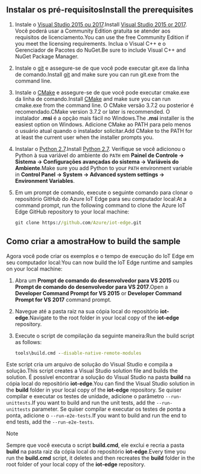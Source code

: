 ## <a name="install-the-prerequisites"></a><span data-ttu-id="25fa7-101">Instalar os pré-requisitos</span><span class="sxs-lookup"><span data-stu-id="25fa7-101">Install the prerequisites</span></span>

1. <span data-ttu-id="25fa7-102">Instale o [Visual Studio 2015 ou 2017](https://www.visualstudio.com).</span><span class="sxs-lookup"><span data-stu-id="25fa7-102">Install [Visual Studio 2015 or 2017](https://www.visualstudio.com).</span></span> <span data-ttu-id="25fa7-103">Você poderá usar a Community Edition gratuita se atender aos requisitos de licenciamento.</span><span class="sxs-lookup"><span data-stu-id="25fa7-103">You can use the free Community Edition if you meet the licensing requirements.</span></span> <span data-ttu-id="25fa7-104">Inclua o Visual C++ e o Gerenciador de Pacotes do NuGet.</span><span class="sxs-lookup"><span data-stu-id="25fa7-104">Be sure to include Visual C++ and NuGet Package Manager.</span></span>

1. <span data-ttu-id="25fa7-105">Instale o [git](http://www.git-scm.com) e assegure-se de que você pode executar git.exe da linha de comando.</span><span class="sxs-lookup"><span data-stu-id="25fa7-105">Install [git](http://www.git-scm.com) and make sure you can run git.exe from the command line.</span></span>

1. <span data-ttu-id="25fa7-106">Instale o [CMake](https://cmake.org/download/) e assegure-se de que você pode executar cmake.exe da linha de comando.</span><span class="sxs-lookup"><span data-stu-id="25fa7-106">Install [CMake](https://cmake.org/download/) and make sure you can run cmake.exe from the command line.</span></span> <span data-ttu-id="25fa7-107">O CMake versão 3.7.2 ou posterior é recomendado.</span><span class="sxs-lookup"><span data-stu-id="25fa7-107">CMake version 3.7.2 or later is recommended.</span></span> <span data-ttu-id="25fa7-108">O instalador **.msi** é a opção mais fácil no Windows.</span><span class="sxs-lookup"><span data-stu-id="25fa7-108">The **.msi** installer is the easiest option on Windows.</span></span> <span data-ttu-id="25fa7-109">Adicione CMake ao PATH para pelo menos o usuário atual quando o instalador solicitar.</span><span class="sxs-lookup"><span data-stu-id="25fa7-109">Add CMake to the PATH for at least the current user when the installer prompts you.</span></span>

1. <span data-ttu-id="25fa7-110">Instalar o [Python 2.7](https://www.python.org/downloads/release/python-27).</span><span class="sxs-lookup"><span data-stu-id="25fa7-110">Install [Python 2.7](https://www.python.org/downloads/release/python-27).</span></span> <span data-ttu-id="25fa7-111">Verifique se você adicionou o Python à sua variável do ambiente do `PATH` em **Painel de Controle -> Sistema -> Configurações avançadas do sistema -> Variáveis do Ambiente**.</span><span class="sxs-lookup"><span data-stu-id="25fa7-111">Make sure you add Python to your `PATH` environment variable in **Control Panel -> System -> Advanced system settings -> Environment Variables**.</span></span>

1. <span data-ttu-id="25fa7-112">Em um prompt de comando, execute o seguinte comando para clonar o repositório GitHub do Azure IoT Edge para seu computador local:</span><span class="sxs-lookup"><span data-stu-id="25fa7-112">At a command prompt, run the following command to clone the Azure IoT Edge GitHub repository to your local machine:</span></span>

    ```cmd
    git clone https://github.com/Azure/iot-edge.git
    ```

## <a name="how-to-build-the-sample"></a><span data-ttu-id="25fa7-113">Como criar a amostra</span><span class="sxs-lookup"><span data-stu-id="25fa7-113">How to build the sample</span></span>

<span data-ttu-id="25fa7-114">Agora você pode criar os exemplos e o tempo de execução do IoT Edge em seu computador local:</span><span class="sxs-lookup"><span data-stu-id="25fa7-114">You can now build the IoT Edge runtime and samples on your local machine:</span></span>

1. <span data-ttu-id="25fa7-115">Abra um **Prompt de comando do desenvolvedor para VS 2015** ou **Prompt de comando do desenvolvedor para VS 2017**.</span><span class="sxs-lookup"><span data-stu-id="25fa7-115">Open a **Developer Command Prompt for VS 2015** or **Developer Command Prompt for VS 2017** command prompt.</span></span>

1. <span data-ttu-id="25fa7-116">Navegue até a pasta raiz na sua cópia local do repositório **iot-edge**.</span><span class="sxs-lookup"><span data-stu-id="25fa7-116">Navigate to the root folder in your local copy of the **iot-edge** repository.</span></span>

1. <span data-ttu-id="25fa7-117">Execute o script de compilação da seguinte maneira:</span><span class="sxs-lookup"><span data-stu-id="25fa7-117">Run the build script as follows:</span></span>

    ```cmd
    tools\build.cmd --disable-native-remote-modules
    ```

<span data-ttu-id="25fa7-118">Este script cria um arquivo de solução do Visual Studio e compila a solução.</span><span class="sxs-lookup"><span data-stu-id="25fa7-118">This script creates a Visual Studio solution file and builds the solution.</span></span> <span data-ttu-id="25fa7-119">É possível encontrar a solução do Visual Studio na pasta **build** na cópia local do repositório **iot-edge**.</span><span class="sxs-lookup"><span data-stu-id="25fa7-119">You can find the Visual Studio solution in the **build** folder in your local copy of the **iot-edge** repository.</span></span> <span data-ttu-id="25fa7-120">Se quiser compilar e executar os testes de unidade, adicione o parâmetro `--run-unittests`.</span><span class="sxs-lookup"><span data-stu-id="25fa7-120">If you want to build and run the unit tests, add the `--run-unittests` parameter.</span></span> <span data-ttu-id="25fa7-121">Se quiser compilar e executar os testes de ponta a ponta, adicione o `--run-e2e-tests`.</span><span class="sxs-lookup"><span data-stu-id="25fa7-121">If you want to build and run the end to end tests, add the `--run-e2e-tests`.</span></span>

> [!NOTE]
> <span data-ttu-id="25fa7-122">Sempre que você executa o script **build.cmd**, ele exclui e recria a pasta **build** na pasta raiz da cópia local do repositório **iot-edge**.</span><span class="sxs-lookup"><span data-stu-id="25fa7-122">Every time you run the **build.cmd** script, it deletes and then recreates the **build** folder in the root folder of your local copy of the **iot-edge** repository.</span></span>